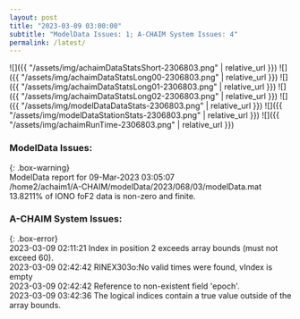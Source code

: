 ```yaml
---
layout: post
title: "2023-03-09 03:00:00"
subtitle: "ModelData Issues: 1; A-CHAIM System Issues: 4"
permalink: /latest/
---
```


![]({{ "/assets/img/achaimDataStatsShort-2306803.png" | relative_url }})
![]({{ "/assets/img/achaimDataStatsLong00-2306803.png" | relative_url }})
![]({{ "/assets/img/achaimDataStatsLong01-2306803.png" | relative_url }})
![]({{ "/assets/img/achaimDataStatsLong02-2306803.png" | relative_url }})
![]({{ "/assets/img/modelDataDataStats-2306803.png" | relative_url }})
![]({{ "/assets/img/modelDataStationStats-2306803.png" | relative_url }})
![]({{ "/assets/img/achaimRunTime-2306803.png" | relative_url }})

### ModelData Issues:  
  
{: .box-warning}  
 ModelData report for 09-Mar-2023 03:05:07   
 /home2/achaim1/A-CHAIM/modelData/2023/068/03/modelData.mat   
 13.8211% of IONO foF2 data is non-zero and finite.   
  
### A-CHAIM System Issues:  
  
{: .box-error}  
2023-03-09 02:11:21 Index in position 2 exceeds array bounds (must not exceed 60).  
2023-03-09 02:42:42 RINEX303o:No valid times were found, vIndex is empty  
2023-03-09 02:42:42 Reference to non-existent field 'epoch'.  
2023-03-09 03:42:36 The logical indices contain a true value outside of the array bounds.  
